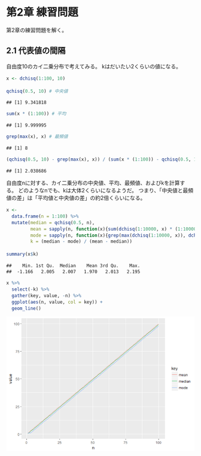 第2章 練習問題
================

第2章の練習問題を解く。

2.1 代表値の間隔
----------------

自由度10のカイ二乗分布で考えてみる。
kはだいたい2くらいの値になる。

``` r
x <- dchisq(1:100, 10)

qchisq(0.5, 10) # 中央値
```

    ## [1] 9.341818

``` r
sum(x * (1:100)) # 平均
```

    ## [1] 9.999995

``` r
grep(max(x), x) # 最頻値 
```

    ## [1] 8

``` r
(qchisq(0.5, 10) - grep(max(x), x)) / (sum(x * (1:100)) - qchisq(0.5, 10))
```

    ## [1] 2.038686

自由度nに対する、カイ二乗分布の中央値、平均、最頻値、およびkを計算する。
どのようなnでも、kは大体2くらいになるようだ。
つまり、「中央値と最頻値の差」は「平均値と中央値の差」の約2倍くらいになる。

``` r
x <- 
  data.frame(n = 1:100) %>% 
  mutate(median = qchisq(0.5, n),
         mean = sapply(n, function(x){sum(dchisq(1:10000, x) * (1:10000))}),
         mode = sapply(n, function(x){grep(max(dchisq(1:10000, x)), dchisq(1:10000, x))}),
         k = (median - mode) / (mean - median))

summary(x$k)
```

    ##    Min. 1st Qu.  Median    Mean 3rd Qu.    Max. 
    ##  -1.166   2.005   2.007   1.970   2.013   2.195

``` r
x %>% 
  select(-k) %>% 
  gather(key, value, -n) %>% 
  ggplot(aes(n, value, col = key)) +
  geom_line()
```

![](2ndChapPractice_files/figure-markdown_github/unnamed-chunk-3-1.png)
